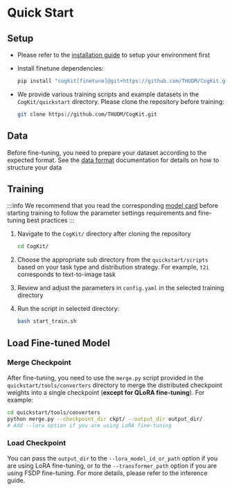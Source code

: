 # Quick Start

## Setup

* Please refer to the [installation guide](../02-Installation.md) to setup your environment first

* Install finetune dependencies:

   ```bash
   pip install "cogkit[finetune]@git+https://github.com/THUDM/CogKit.git"
   ```

* We provide various training scripts and example datasets in the `CogKit/quickstart` directory. Please clone the repository before training:

   ```bash
   git clone https://github.com/THUDM/CogKit.git
   ```

## Data

Before fine-tuning, you need to prepare your dataset according to the expected format. See the [data format](./03-Data%20Format.md) documentation for details on how to structure your data

## Training

:::info
We recommend that you read the corresponding [model card](../05-Model%20Card.mdx) before starting training to follow the parameter settings requirements and fine-tuning best practices
:::

1. Navigate to the `CogKit/` directory after cloning the repository
   ```bash
   cd CogKit/
   ```

2. Choose the appropriate sub directory from the `quickstart/scripts` based on your task type and distribution strategy. For example, `t2i` corresponds to text-to-image task

3. Review and adjust the parameters in `config.yaml` in the selected training directory

4. Run the script in selected directory:

   ```bash
   bash start_train.sh
   ```

## Load Fine-tuned Model

### Merge Checkpoint

After fine-tuning, you need to use the `merge.py` script provided in the `quickstart/tools/converters` directory to merge the distributed checkpoint weights into a single checkpoint (**except for QLoRA fine-tuning**). For example:

```bash
cd quickstart/tools/converters
python merge.py --checkpoint_dir ckpt/ --output_dir output_dir/
# Add --lora option if you are using LoRA fine-tuning
```

### Load Checkpoint

You can pass the `output_dir` to the `--lora_model_id_or_path` option if you are using LoRA fine-tuning, or to the `--transformer_path` option if you are using FSDP fine-tuning. For more details, please refer to the inference guide.
